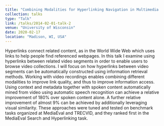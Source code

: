 ```yaml
---
title: "Combining Modalities for Hyperlinking Navigation in Multimedia Collections "
collection: talks
type: "Talk"
link: /talks/2014-02-01-talk-2
venue: "University of Wisconsin"
date: 2020-02-17
location: "Madison, WI, USA"
---
```


Hyperlinks connect related content, as in the World Wide Web which uses links to help people find referenced webpages. In this talk I examine using hyperlinks between related video segments in order to enable users to browse video collections. I will focus on how hyperlinks between video segments can be automatically constructed using information retrieval methods. Working with video recordings enables combining different modalities to improve link quality, and thus to improve information access. Using context and metadata together with spoken content automatically mined from video using automatic speech recognition can achieve a relative improvement of 180% over spoken content alone.  A further relative improvement of almost 9% can be achieved by additionally leveraging visual similarity. These approaches were tuned and tested on benchmark tasks organized at MediaEval and TRECVID, and they ranked first in the MediaEval Search and Hyperlinking task.
